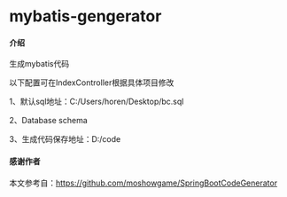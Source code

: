 # mybatis-gengerator

#### 介绍
生成mybatis代码

以下配置可在IndexController根据具体项目修改

1、默认sql地址：C:/Users/horen/Desktop/bc.sql

2、Database schema

3、生成代码保存地址：D:/code

#### 感谢作者
本文参考自：https://github.com/moshowgame/SpringBootCodeGenerator
